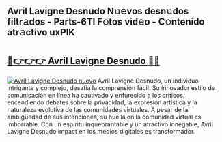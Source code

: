 ## Avril Lavigne Desnudo N𝚞𝚎vos desn𝚞dos filtr𝚊dos - Parts-6Tl F𝚘tos vid𝚎o - C𝚘ntenido atr𝚊ctivo uxPlK

# <h2><a href="http://mb1tnsq.tromn.icu/?c=Avril+Lavigne+Desnudo">🔗👉👉👉 Avril Lavigne Desnudo 🔗🔗</a></h2>

[![Avril Lavigne Desnudo nuevo](https://i.imgur.com/pEAQMta.gif)](http://mb1tnsq.tromn.icu/?c=Avril+Lavigne+Desnudo)
Avril Lavigne Desnudo, un individuo intrigante y complejo, desafía la comprensión fácil. Su innovador estilo de comunicación en línea ha cautivado y enfurecido a los críticos, encendiendo debates sobre la privacidad, la expresión artística y la naturaleza evolutiva de las comunidades virtuales. A pesar de la ambigüedad de sus intenciones, su huella en la comunidad virtual es imborrable. Con un espíritu inquebrantable y un atractivo innegable, Avril Lavigne Desnudo impact en los medios digitales es transformador.
